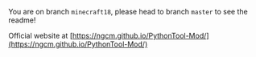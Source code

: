 You are on branch `minecraft18`, please head to branch `master` to see the readme!

Official website at [https://ngcm.github.io/PythonTool-Mod/](https://ngcm.github.io/PythonTool-Mod/)
